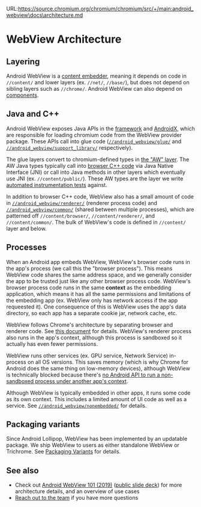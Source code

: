 URL:https://source.chromium.org/chromium/chromium/src/+/main:android_webview\docs\architecture.md
# WebView Architecture

## Layering

Android WebView is a [content embedder](/content/README.md), meaning it depends
on code in `//content/` and lower layers (ex. `//net/`, `//base/`), but does not
depend on sibling layers such as `//chrome/`. Android WebView can also depend on
[components](/components/README.md).

## Java and C++

Android WebView exposes Java APIs in the
[framework](https://developer.android.com/reference/android/webkit/package-summary)
and
[AndroidX](https://developer.android.com/reference/androidx/webkit/package-summary),
which are responsible for loading chromium code from the WebView provider
package. These APIs call into glue code
([`//android_webview/glue/`](/android_webview/glue/README.md) and
[`//android_webview/support_library/`](/android_webview/support_library/README.md)
respectively).

The glue layers convert to chromium-defined types in [the "AW"
layer](/android_webview/java/README.md). The AW Java types typically call into
[browser C++ code][browser] via Java Native Interface (JNI) or call into Java
methods in other layers which eventually use JNI (ex. `//content/public/`).
These AW types are the layer we write [automated instrumentation
tests](contributing-tests.md) against.

In addition to browser C++ code, WebView also has a small amount of code in
[`//android_webview/renderer/`][renderer] (renderer process code) and
[`//android_webview/common/`][common] (shared between multiple processes), which
are patterned off `//content/browser/`, `//content/renderer/`, and
`//content/common/`. The bulk of WebView's code is defined in `//content/` layer
and below.

## Processes

When an Android app embeds WebView, WebView's browser code runs in the app's
process (we call this the "browser process"). This means WebView code shares the
same address space, and we generally consider the app to be trusted just like
any other browser process code. WebView's browser process code runs in the same
**context** as the embedding application, which means it has all the same
permissions and limitations of the embedding app (ex. WebView only has network
access if the app requeested it). One consequence of this is WebView uses the
app's data directory, so each app has a separate cookie jar, network cache, etc.

WebView follows Chrome's architecture by separating browser and renderer code.
See [this document][renderer] for details. WebView's renderer process also runs
in the app's context, although this process is sandboxed so it actually has even
fewer permissions.

WebView runs other services (ex. GPU service, Network Service) in-process on all
OS versions. This saves memory (which is why Chrome for Android does the same
thing on low-memory devices), although WebView is technically blocked because
there's [no Android API to run a non-sandboxed process under another app's
context](https://bugs.chromium.org/p/chromium/issues/detail?id=882650#c7).

Although WebView is typically embedded in other apps, it runs some code as its
own context. This includes a limited amount of UI code as well as a service. See
[`//android_webview/nonembedded/`](/android_webview/nonembedded/README.md) for
details.

## Packaging variants

Since Android Lollipop, WebView has been implemented by an updatable package. We
ship WebView to users as either standalone WebView or Trichrome. See [Packaging
Variants](webview-packaging-variants.md) for details.

## See also

* Check out [Android WebView 101 (2019)](https://youtu.be/qMvbtcbEkDU) ([public
  slide
  deck](https://docs.google.com/presentation/d/1Nv0fsiU0xtPQPyAWb0FRsjzr9h2nh339-pq7ssWoNQg/edit?usp=sharing))
  for more architecture details, and an overview of use cases
* [Reach out to the
  team](https://groups.google.com/a/chromium.org/forum/#!forum/android-webview-dev)
  if you have more questions

[browser]: /android_webview/browser/README.md
[renderer]: /android_webview/renderer/README.md
[common]: /android_webview/common/README.md
